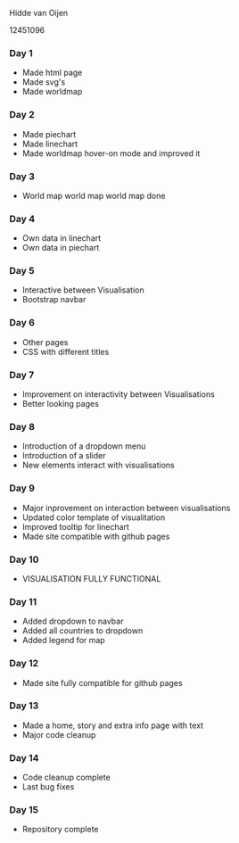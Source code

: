 Hidde van Oijen

12451096

### Day 1
* Made html page
* Made svg's
* Made worldmap

### Day 2
* Made piechart
* Made linechart
* Made worldmap hover-on mode and improved it

### Day 3
* World map world map world map done

### Day 4
* Own data in linechart
* Own data in piechart

### Day 5
* Interactive between Visualisation
* Bootstrap navbar

### Day 6
* Other pages
* CSS with different titles

### Day 7
* Improvement on interactivity between Visualisations
* Better looking pages

### Day 8
* Introduction of a dropdown menu
* Introduction of a slider
* New elements interact with visualisations

### Day 9
* Major inprovement on interaction between visualisations
* Updated color template of visualitation
* Improved tooltip for linechart
* Made site compatible with github pages

### Day 10
* VISUALISATION FULLY FUNCTIONAL

### Day 11
* Added dropdown to navbar
* Added all countries to dropdown
* Added legend for map

### Day 12
* Made site fully compatible for github pages

### Day 13
* Made a home, story and extra info page with text
* Major code cleanup

### Day 14
* Code cleanup complete
* Last bug fixes

### Day 15
* Repository complete
